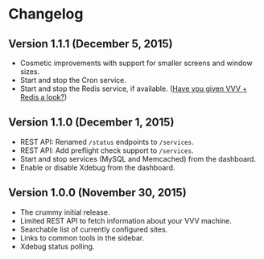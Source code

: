 # Changelog

## Version 1.1.1 (December 5, 2015)

* Cosmetic improvements with support for smaller screens and window sizes.
* Start and stop the Cron service.
* Start and stop the Redis service, if available. ([Have you given VVV + Redis a look?](https://github.com/goblindegook/VVV-Redis))

## Version 1.1.0 (December 1, 2015)

* REST API: Renamed `/status` endpoints to `/services`.
* REST API: Add preflight check support to `/services`.
* Start and stop services (MySQL and Memcached) from the dashboard.
* Enable or disable Xdebug from the dashboard.

## Version 1.0.0 (November 30, 2015)

* The crummy initial release.
* Limited REST API to fetch information about your VVV machine.
* Searchable list of currently configured sites.
* Links to common tools in the sidebar.
* Xdebug status polling.
